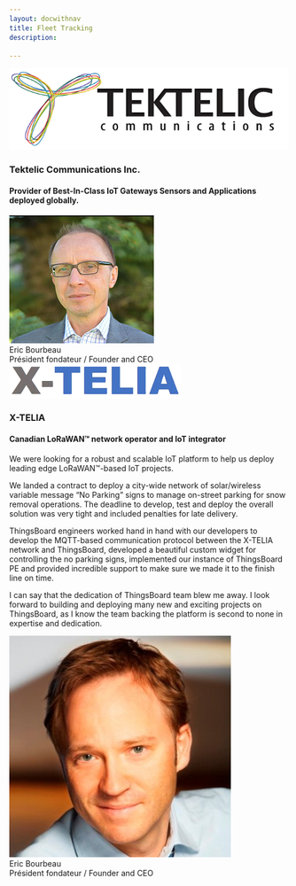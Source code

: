 ```yaml
---
layout: docwithnav
title: Fleet Tracking
description: 

---
```


<div class="customer-block">
    <a href="https://tektelic.com/">
        <div id="tektelic" class="customer-logo">
            <img width="" src="/images/customers/tektelic.png" alt="Tektelic">
        </div>
    </a>
    <div class="customer-content">
        <h3>
            Tektelic Communications Inc. 
        </h3>
        <h4>
            Provider of Best-In-Class IoT Gateways Sensors and Applications deployed globally.
        </h4>
        <div class="person-logo-container">
            <img class="person-logo" src="/images/customers/tektelic-person.png"/>
            <div class="person-title">
                Eric Bourbeau <br/>
                Président fondateur / Founder and CEO
            </div>
        </div>
    </div>
</div>

<div class="customer-block">
    <a href="https://x-telia.com/">
        <div id="x-telia" class="customer-logo">
            <img width="" src="/images/customers/x-telia.png" alt="X-Telia">
        </div>
    </a>
    <div class="customer-content">
        <h3>
            X-TELIA 
        </h3>
        <h4>
            Canadian LoRaWAN™ network operator and IoT integrator
        </h4>    
        <p>
        We were looking for a robust and scalable IoT platform to help us deploy leading edge LoRaWAN™-based IoT projects.
        </p> 
        <p>
        We landed a contract to deploy a city-wide network of solar/wireless variable message “No Parking” signs to manage on-street parking for snow removal operations.  The deadline to develop, test and deploy the overall solution was very tight and included penalties for late delivery.
        </p> 
        <p>
        ThingsBoard engineers worked hand in hand with our developers to develop the MQTT-based communication protocol between the X-TELIA network and ThingsBoard, developed a beautiful custom widget for controlling the no parking signs, implemented our instance of ThingsBoard PE and provided incredible support to make sure we made it to the finish line on time.
        </p> 
        <p>
        I can say that the dedication of ThingsBoard team blew me away. I look forward to building and deploying many new and exciting projects on ThingsBoard, as I know the team backing the platform is second to none in expertise and dedication.
        </p>
        <div class="person-logo-container">
            <img class="person-logo" src="/images/customers/x-telia-person.jpg"/>
            <div class="person-title">
                Eric Bourbeau <br/>
                Président fondateur / Founder and CEO
            </div>
        </div>
    </div>
</div>

